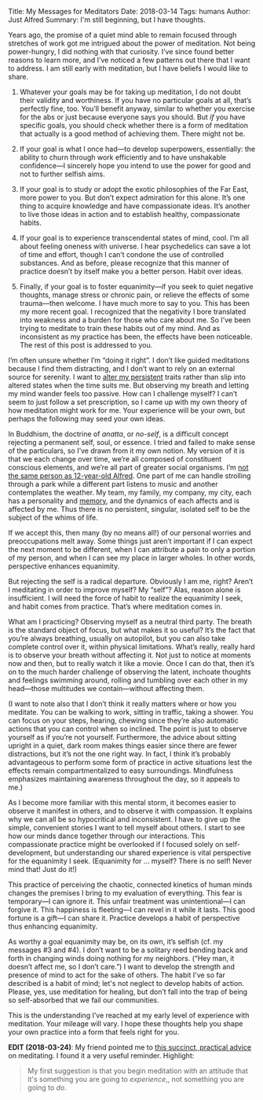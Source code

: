 Title: My Messages for Meditators
Date: 2018-03-14
Tags: humans
Author: Just Alfred
Summary: I'm still beginning, but I have thoughts.

Years ago, the promise of a quiet mind able to remain focused through stretches of work
got me intrigued about the power of meditation.
Not being power-hungry, I did nothing with that curiosity.
I’ve since found better reasons to learn more,
and I’ve noticed a few patterns out there that I want to address.
I am still early with meditation, but I have beliefs I would like to share.

1. Whatever your goals may be for taking up meditation,
    I do not doubt their validity and worthiness.
If you have no particular goals at all, that’s perfectly fine, too.
You’ll benefit anyway,
similar to whether you exercise for the abs or just because everyone says you should.
But *if* you have specific goals,
you should check whether there is a form of meditation that actually is a good method of achieving them.
There might not be.

2. If your goal is what I once had—to develop superpowers,
essentially: the ability to churn through work efficiently and
to have unshakable confidence—I
sincerely hope you intend to use the power for good and not to further selfish aims.

3. If your goal is to study or adopt the exotic philosophies of the Far East, more power to you.
But don’t expect admiration for this alone.
It’s one thing to acquire knowledge and have compassionate ideas.
It’s another to live those ideas in action and to establish healthy, compassionate habits.

4. If your goal is to experience transcendental states of mind, cool.
I’m all about feeling oneness with universe.
I hear psychedelics can save a lot of time and effort,
though I can’t condone the use of controlled substances.
And as before, please recognize that this manner of practice doesn’t by itself make you a better person.
Habit over ideas.

5. Finally, if your goal is to foster equanimity—if you seek to quiet negative thoughts,
manage stress or chronic pain, or relieve the effects of some trauma—then welcome.
I have much more to say to you.
This has been my more recent goal.
I recognized that the negativity I bore translated into weakness
and a burden for those who care about me.
So I’ve been trying to meditate to train these habits out of my mind.
And as inconsistent as my practice has been, the effects have been noticeable.
The rest of this post is addressed to you.

I’m often unsure whether I’m “doing it right”.
I don’t like guided meditations because I find them distracting,
and I don’t want to rely on an external source for serenity.
I want to [alter my persistent](https://www.goodreads.com/book/show/34272471-altered-traits)
traits rather than slip into altered states when the time suits me.
But observing my breath and letting my mind wander feels too passive.
How can I challenge myself?
I can’t seem to just follow a set prescription,
so I came up with my own theory of how meditation might work for me.
Your experience will be your own, but perhaps the following may seed your own ideas.

In Buddhism, the doctrine of *anatta*,
or *no-self*, is a difficult concept rejecting a permanent self, soul, or essence.
I tried and failed to make sense of the particulars, so I’ve drawn from it my own notion.
My version of it is that we each change over time,
we’re all composed of constituent conscious elements,
and we’re all part of greater social organisms.
I’m [not the same person as 12-year-old Alfred](https://blog.justalfred.com/i-am-not-who-i-was.html).
One part of me can handle strolling through a park while
a different part listens to music and another contemplates the weather.
My team, my family, my company, my city, each has a personality and [memory](https://en.wikipedia.org/wiki/Meme),
and the dynamics of each affects and is affected by me.
Thus there is no persistent, singular, isolated self to be the subject of the whims of life.

If we accept this, then many (by no means all!) of our personal worries and preoccupations melt away.
Some things just aren’t important if I can expect the next moment to be different,
when I can attribute a pain to only a portion of my person,
and when I can see my place in larger wholes.
In other words, perspective enhances equanimity.

But rejecting the self is a radical departure.
Obviously I am me, right?
Aren’t I meditating in order to improve myself? My “self”?
Alas, reason alone is insufficient.
I will need the force of habit to realize the equanimity I seek, and habit comes from practice.
That’s where meditation comes in.

What am I practicing?
Observing myself as a neutral third party.
The breath is the standard object of focus, but what makes it so useful?
It’s the fact that you’re always breathing, usually on autopilot,
but you can also take complete control over it, within physical limitations.
What’s really, really hard is to observe your breath without affecting it.
Not just to notice at moments now and then, but to really watch it like a movie.
Once I can do that, then it’s on to the much harder challenge of
observing the latent, inchoate thoughts and feelings swimming around,
rolling and tumbling over each other in my head—those multitudes we contain—without affecting them.

(I want to note also that I don’t think it really matters where or how you meditate.
You can be walking to work, sitting in traffic, taking a shower.
You can focus on your steps, hearing, chewing since
they’re also automatic actions that you can control when so inclined.
The point is just to observe yourself as if you’re not yourself.
Furthermore, the advice about sitting upright in a quiet, dark room makes things easier since
there are fewer distractions, but it’s not the one right way.
In fact, I think it’s probably advantageous to
perform some form of practice in active situations lest the effects remain compartmentalized to easy surroundings.
Mindfulness emphasizes maintaining awareness throughout the day, so it appeals to me.)

As I become more familiar with this mental storm,
it becomes easier to observe it manifest in others, and to observe it with compassion.
It explains why we can all be so hypocritical and inconsistent.
I have to give up the simple, convenient stories I want to tell myself about others.
I start to see how our minds dance together through our interactions.
This compassionate practice might be overlooked if I focused solely on self-development,
but understanding our shared experience is vital perspective for the equanimity I seek.
(Equanimity for … myself? There is no self! Never mind that! Just do it!)

This practice of perceiving the chaotic, connected kinetics of human minds
changes the premises I bring to my evaluation of everything.
This fear is temporary—I can ignore it.
This unfair treatment was unintentional—I can forgive it.
This happiness is fleeting—I can revel in it while it lasts.
This good fortune is a gift—I can share it.
Practice develops a habit of perspective thus enhancing equanimity.

As worthy a goal equanimity may be, on its own, it’s selfish (cf. my messages #3 and #4).
I don’t want to be a solitary reed bending back and forth in changing winds doing nothing for my neighbors.
(“Hey man, it doesn’t affect me, so I don’t care.”)
I want to develop the strength and presence of mind to act for the sake of others.
The habit I've so far described is a habit of mind; let's not neglect to develop habits of action.
Please, yes, use meditation for healing,
but don’t fall into the trap of being so self-absorbed that we fail our communities.

This is the understanding I’ve reached at my early level of experience with meditation.
Your mileage will vary.
I hope these thoughts help you shape your own practice into a form that feels right for you.

**EDIT (2018-03-24)**: My friend pointed me to [this succinct, practical advice](https://www.reddit.com/r/leaves/comments/85u18y/some_notes_and_encouragement_on_meditation_from/?st=JF2J7D5G&sh=7a463fa1)
on meditating. I found it a very useful reminder. Highlight:

> My first suggestion is that you begin meditation with an attitude that it's something you are going to *experience*,, not something you are going to *do*.
